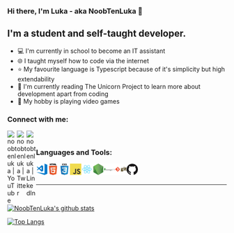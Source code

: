 ### Hi there, I'm Luka - aka NoobTenLuka 👋

## I'm a student and self-taught developer.

- 💻 I'm currently in school to become an IT assistant
- 🌐 I taught myself how to code via the internet
- ⭐ My favourite language is Typescript because of it's simplicity but high extendability
- 📖 I'm currently reading The Unicorn Project to learn more about development apart from coding
- 🌟 My hobby is playing video games

### Connect with me:

[<img align="left" alt="noobtenluka | YouTube" width="22px" src="https://cdn.jsdelivr.net/npm/simple-icons@v3/icons/youtube.svg" />][youtube]
[<img align="left" alt="noobtenluka | Twitter" width="22px" src="https://cdn.jsdelivr.net/npm/simple-icons@v3/icons/twitter.svg" />][twitter]
[<img align="left" alt="noobtenluka | LinkedIn" width="22px" src="https://cdn.jsdelivr.net/npm/simple-icons@v3/icons/linkedin.svg" />][linkedin]

<br />

### Languages and Tools:

<img align="left" alt="Visual Studio Code" width="26px" src="https://raw.githubusercontent.com/github/explore/80688e429a7d4ef2fca1e82350fe8e3517d3494d/topics/visual-studio-code/visual-studio-code.png" />
<img align="left" alt="HTML5" width="26px" src="https://raw.githubusercontent.com/github/explore/80688e429a7d4ef2fca1e82350fe8e3517d3494d/topics/html/html.png" />
<img align="left" alt="CSS3" width="26px" src="https://raw.githubusercontent.com/github/explore/80688e429a7d4ef2fca1e82350fe8e3517d3494d/topics/css/css.png" />
<img align="left" alt="JavaScript" width="26px" src="https://raw.githubusercontent.com/github/explore/80688e429a7d4ef2fca1e82350fe8e3517d3494d/topics/javascript/javascript.png" />
<img align="left" alt="React" width="26px" src="https://raw.githubusercontent.com/github/explore/80688e429a7d4ef2fca1e82350fe8e3517d3494d/topics/react/react.png" />
<img align="left" alt="Node.js" width="26px" src="https://raw.githubusercontent.com/github/explore/80688e429a7d4ef2fca1e82350fe8e3517d3494d/topics/nodejs/nodejs.png" />
<img align="left" alt="MongoDB" width="26px" src="https://raw.githubusercontent.com/github/explore/80688e429a7d4ef2fca1e82350fe8e3517d3494d/topics/mongodb/mongodb.png" />
<img align="left" alt="Git" width="26px" src="https://raw.githubusercontent.com/github/explore/80688e429a7d4ef2fca1e82350fe8e3517d3494d/topics/git/git.png" />
<img align="left" alt="GitHub" width="26px" src="https://raw.githubusercontent.com/github/explore/78df643247d429f6cc873026c0622819ad797942/topics/github/github.png" />

<br />
<br />

---

<br />

[![NoobTenLuka's github stats](https://github-readme-stats.vercel.app/api?username=NoobTenLuka&theme=tokyonight&show_icons=true)](https://github.com/anuraghazra/github-readme-stats)

[![Top Langs](https://github-readme-stats.vercel.app/api/top-langs/?username=NoobTenLuka&layout=compact)](https://github.com/anuraghazra/github-readme-stats)

[twitter]: https://twitter.com/NoobTenLuka
[youtube]: https://www.youtube.com/channel/UCRlyJuD558jwfmYkIhCkrxg
[linkedin]: https://www.linkedin.com/in/luka-n-bb56841a4/
